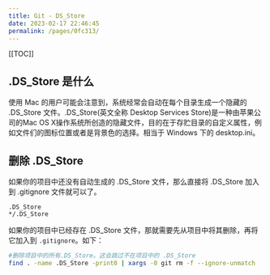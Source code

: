 ```yaml
---
title: Git - DS_Store
date: 2023-02-17 22:46:45
permalink: /pages/0fc313/
---
```

[[TOC]]

## .DS_Store 是什么

使用 Mac 的用户可能会注意到，系统经常会自动在每个目录生成一个隐藏的 .DS_Store 文件。.DS_Store(英文全称 Desktop Services Store)是一种由苹果公司的Mac OS X操作系统所创造的隐藏文件，目的在于存贮目录的自定义属性，例如文件们的图标位置或者是背景色的选择。相当于 Windows 下的 desktop.ini。

## 删除 .DS_Store

如果你的项目中还没有自动生成的 .DS_Store 文件，那么直接将 .DS_Store 加入到 .gitignore 文件就可以了。

```
.DS_Store 
*/.DS_Store
```

如果你的项目中已经存在 .DS_Store 文件，那就需要先从项目中将其删除，再将它加入到 `.gitignore`。如下：

```sh
#删除项目中的所有.DS_Store。这会跳过不在项目中的 .DS_Store
find . -name .DS_Store -print0 | xargs -0 git rm -f --ignore-unmatch
```

